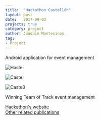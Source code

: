 ```yaml
---
title:  "Hackathon Castellón"
layout: post
date:   2017-09-03
projects: true
category: project
author: Joaquin Montesinos
tag:
- Project
---
```



Android application for event management


![Haste]({{site.baseurl}}/assets/images/posts/hastellon.png)

![Caste]({{site.baseurl}}/assets/images/posts/castellon.png)

![Caste3]({{site.baseurl}}/assets/images/posts/caste2.png)



Winning Team of Track event management


[Hackathon's website](http://www.hackathoncastellon.com/)  
[Other related publications](http://ndcs.es/hackathon-castellon-2017-una-gran-experiencia/)  

